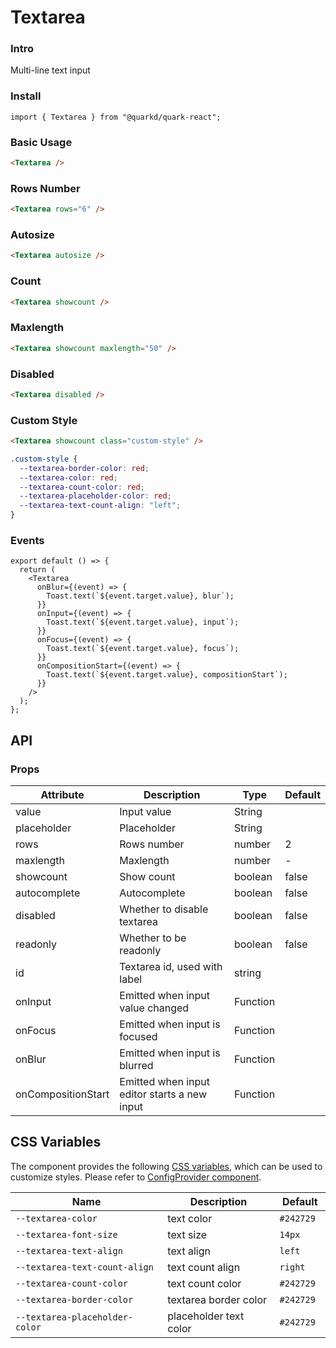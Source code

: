# Textarea

### Intro

Multi-line text input

### Install

```tsx
import { Textarea } from "@quarkd/quark-react";
```

### Basic Usage

```html
<Textarea />
```

### Rows Number

```html
<Textarea rows="6" />
```

### Autosize

```html
<Textarea autosize />
```

### Count

```html
<Textarea showcount />
```

### Maxlength

```html
<Textarea showcount maxlength="50" />
```

### Disabled

```html
<Textarea disabled />
```

### Custom Style

```html
<Textarea showcount class="custom-style" />
```

```css
.custom-style {
  --textarea-border-color: red;
  --textarea-color: red;
  --textarea-count-color: red;
  --textarea-placeholder-color: red;
  --textarea-text-count-align: "left";
}
```

### Events

```tsx
export default () => {
  return (
    <Textarea
      onBlur={(event) => {
        Toast.text(`${event.target.value}, blur`);
      }}
      onInput={(event) => {
        Toast.text(`${event.target.value}, input`);
      }}
      onFocus={(event) => {
        Toast.text(`${event.target.value}, focus`);
      }}
      onCompositionStart={(event) => {
        Toast.text(`${event.target.value}, compositionStart`);
      }}
    />
  );
};
```

## API

### Props

| Attribute          | Description                                  | Type     | Default |
| ------------------ | -------------------------------------------- | -------- | ------- |
| value              | Input value                                  | String   |
| placeholder        | Placeholder                                  | String   |
| rows               | Rows number                                  | number   | 2       |
| maxlength          | Maxlength                                    | number   | -       |
| showcount          | Show count                                   | boolean  | false   |
| autocomplete       | Autocomplete                                 | boolean  | false   |
| disabled           | Whether to disable textarea                  | boolean  | false   |
| readonly           | Whether to be readonly                       | boolean  | false   |
| id                 | Textarea id, used with label                 | string   |
| onInput            | Emitted when input value changed             | Function |
| onFocus            | Emitted when input is focused                | Function |
| onBlur             | Emitted when input is blurred                | Function |
| onCompositionStart | Emitted when input editor starts a new input | Function |

## CSS Variables

The component provides the following [CSS variables](https://developer.mozilla.org/zh-CN/docs/Web/CSS/Using_CSS_custom_properties), which can be used to customize styles. Please refer to [ConfigProvider component](#/zh-CN/guide/theme).

| Name                           | Description            | Default    |
| ------------------------------ | ---------------------- | ---------- |
| `--textarea-color`             | text color             | `#242729 ` |
| `--textarea-font-size`         | text size              | `14px`     |
| `--textarea-text-align`        | text align             | `left`     |
| `--textarea-text-count-align`  | text count align       | `right`    |
| `--textarea-count-color`       | text count color       | `#242729`  |
| `--textarea-border-color`      | textarea border color  | `#242729`  |
| `--textarea-placeholder-color` | placeholder text color | `#242729`  |
